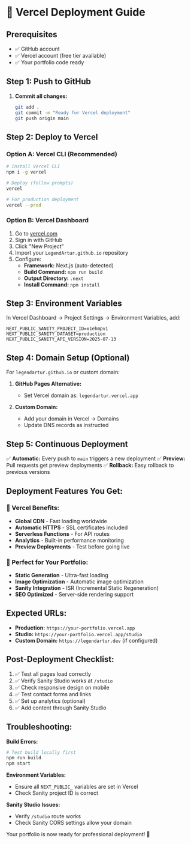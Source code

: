 # 🚀 Vercel Deployment Guide

## Prerequisites
- ✅ GitHub account
- ✅ Vercel account (free tier available)
- ✅ Your portfolio code ready

## Step 1: Push to GitHub

1. **Commit all changes:**
   ```bash
   git add .
   git commit -m "Ready for Vercel deployment"
   git push origin main
   ```

## Step 2: Deploy to Vercel

### Option A: Vercel CLI (Recommended)
```bash
# Install Vercel CLI
npm i -g vercel

# Deploy (follow prompts)
vercel

# For production deployment
vercel --prod
```

### Option B: Vercel Dashboard
1. Go to [vercel.com](https://vercel.com)
2. Sign in with GitHub
3. Click "New Project"
4. Import your `LegendArtur.github.io` repository
5. Configure:
   - **Framework:** Next.js (auto-detected)
   - **Build Command:** `npm run build`
   - **Output Directory:** `.next`
   - **Install Command:** `npm install`

## Step 3: Environment Variables

In Vercel Dashboard → Project Settings → Environment Variables, add:

```
NEXT_PUBLIC_SANITY_PROJECT_ID=x1ehmpv1
NEXT_PUBLIC_SANITY_DATASET=production
NEXT_PUBLIC_SANITY_API_VERSION=2025-07-13
```

## Step 4: Domain Setup (Optional)

For `legendartur.github.io` or custom domain:

1. **GitHub Pages Alternative:**
   - Set Vercel domain as: `legendartur.vercel.app`

2. **Custom Domain:**
   - Add your domain in Vercel → Domains
   - Update DNS records as instructed

## Step 5: Continuous Deployment

✅ **Automatic:** Every push to `main` triggers a new deployment
✅ **Preview:** Pull requests get preview deployments
✅ **Rollback:** Easy rollback to previous versions

## Deployment Features You Get:

### 🌟 Vercel Benefits:
- **Global CDN** - Fast loading worldwide
- **Automatic HTTPS** - SSL certificates included
- **Serverless Functions** - For API routes
- **Analytics** - Built-in performance monitoring
- **Preview Deployments** - Test before going live

### 🎯 Perfect for Your Portfolio:
- **Static Generation** - Ultra-fast loading
- **Image Optimization** - Automatic image optimization
- **Sanity Integration** - ISR (Incremental Static Regeneration)
- **SEO Optimized** - Server-side rendering support

## Expected URLs:
- **Production:** `https://your-portfolio.vercel.app`
- **Studio:** `https://your-portfolio.vercel.app/studio`
- **Custom Domain:** `https://legendartur.dev` (if configured)

## Post-Deployment Checklist:

1. ✅ Test all pages load correctly
2. ✅ Verify Sanity Studio works at `/studio`
3. ✅ Check responsive design on mobile
4. ✅ Test contact forms and links
5. ✅ Set up analytics (optional)
6. ✅ Add content through Sanity Studio

## Troubleshooting:

**Build Errors:**
```bash
# Test build locally first
npm run build
npm start
```

**Environment Variables:**
- Ensure all `NEXT_PUBLIC_` variables are set in Vercel
- Check Sanity project ID is correct

**Sanity Studio Issues:**
- Verify `/studio` route works
- Check Sanity CORS settings allow your domain

Your portfolio is now ready for professional deployment! 🚀
